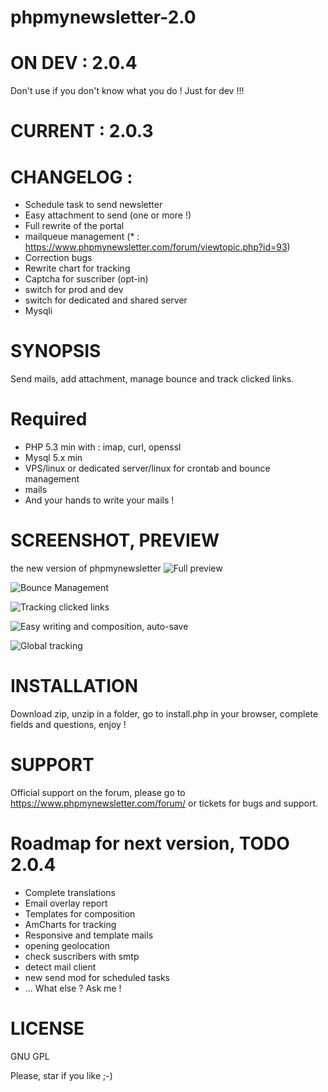 phpmynewsletter-2.0
===================

# ON DEV : 2.0.4
Don't use if you don't know what you do ! Just for dev !!!
# CURRENT : 2.0.3
# CHANGELOG :
  - Schedule task to send newsletter
  - Easy attachment to send (one or more !)
  - Full rewrite of the portal
  - mailqueue management (* : https://www.phpmynewsletter.com/forum/viewtopic.php?id=93)
  - Correction bugs
  - Rewrite chart for tracking
  - Captcha for suscriber (opt-in)
  - switch for prod and dev
  - switch for dedicated and shared server
  - Mysqli

# SYNOPSIS
Send mails, add attachment, manage bounce and track clicked links.

# Required
 - PHP 5.3 min with : imap, curl, openssl
 - Mysql 5.x min
 - VPS/linux or dedicated server/linux for crontab and bounce management
 - mails
 - And your hands to write your mails !

# SCREENSHOT, PREVIEW
the new version of phpmynewsletter
![Full preview](https://blog.aulica-conseil.com/wp-content/uploads/2014/09/PhpMyNewsLetter_full_page.png)

![Bounce Management](https://blog.aulica-conseil.com/wp-content/uploads/2014/09/PhpMyNewsLetter_bounce_type_soft_hard_live.png)

![Tracking clicked links](https://blog.aulica-conseil.com/wp-content/uploads/2014/09/PhpMyNewsLetter_clicked_links.png)

![Easy writing and composition, auto-save](https://blog.aulica-conseil.com/wp-content/uploads/2014/09/PhpMyNewsLetter_easy_redaction_auto_save.png)

![Global tracking](https://blog.aulica-conseil.com/wp-content/uploads/2014/09/PhpMyNewsLetter_tracking.png)

# INSTALLATION
Download zip, unzip in a folder, go to install.php in your browser, complete fields and questions, enjoy !

# SUPPORT
Official support on the forum, please go to https://www.phpmynewsletter.com/forum/ or tickets for bugs and support.

# Roadmap for next version, TODO 2.0.4
- Complete translations
- Email overlay report
- Templates for composition
- AmCharts for tracking
- Responsive and template mails
- opening geolocation
- check suscribers with smtp
- detect mail client
- new send mod for scheduled tasks
- ... What else ? Ask me !

# LICENSE
GNU GPL

Please, star if you like ;-)


